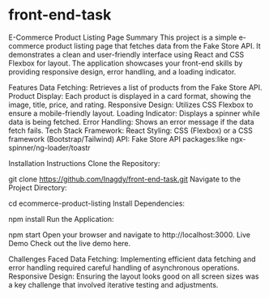 # front-end-task

E-Commerce Product Listing Page
Summary
This project is a simple e-commerce product listing page that fetches data from the Fake Store API. It demonstrates a clean and user-friendly interface using React and CSS Flexbox for layout. The application showcases your front-end skills by providing responsive design, error handling, and a loading indicator.

Features
Data Fetching: Retrieves a list of products from the Fake Store API.
Product Display: Each product is displayed in a card format, showing the image, title, price, and rating.
Responsive Design: Utilizes CSS Flexbox to ensure a mobile-friendly layout.
Loading Indicator: Displays a spinner while data is being fetched.
Error Handling: Shows an error message if the data fetch fails.
Tech Stack
Framework: React
Styling: CSS (Flexbox) or a CSS framework (Bootstrap/Tailwind)
API: Fake Store API
packages:like ngx-spinner/ng-loader/toastr

Installation Instructions
Clone the Repository:

git clone https://github.com/Inagdy/front-end-task.git
Navigate to the Project Directory:


cd ecommerce-product-listing
Install Dependencies:


npm install
Run the Application:



npm start
Open your browser and navigate to http://localhost:3000.
Live Demo
Check out the live demo here.

Challenges Faced
Data Fetching: Implementing efficient data fetching and error handling required careful handling of asynchronous operations.
Responsive Design: Ensuring the layout looks good on all screen sizes was a key challenge that involved iterative testing and adjustments.

